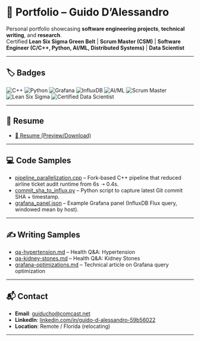 # 📂 Portfolio – Guido D’Alessandro

Personal portfolio showcasing **software engineering projects**, **technical writing**, and **research**.  
Certified **Lean Six Sigma Green Belt** | **Scrum Master (CSM)** | **Software Engineer (C/C++, Python, AI/ML, Distributed Systems)** | **Data Scientist**

---

## 🏷️ Badges
![C++](https://img.shields.io/badge/C++-00599C?logo=cplusplus&logoColor=white)
![Python](https://img.shields.io/badge/Python-3776AB?logo=python&logoColor=white)
![Grafana](https://img.shields.io/badge/Grafana-F46800?logo=grafana&logoColor=white)
![InfluxDB](https://img.shields.io/badge/InfluxDB-22ADF6?logo=influxdb&logoColor=white)
![AI/ML](https://img.shields.io/badge/AI%2FML-Research-green)
![Scrum Master](https://img.shields.io/badge/Certified-Scrum%20Master-blue)
![Lean Six Sigma](https://img.shields.io/badge/Lean%20Six%20Sigma-Green%20Belt-brightgreen)
![Certified Data Scientist](https://img.shields.io/badge/Certified-Data%20Scientist-purple)

---

## 📑 Resume
- [📄 Resume (Preview/Download)](https://github.com/gdalessandro/Portfolio/raw/main/DAlessandro_Combined_Resume.pdf)

---

## 💻 Code Samples
- [pipeline_parallelization.cpp](pipeline_parallelization.cpp) – Fork-based C++ pipeline that reduced airline ticket audit runtime from 6s ➝ 0.4s.  
- [commit_sha_to_influx.py](commit_sha_to_influx.py) – Python script to capture latest Git commit SHA + timestamp.  
- [grafana_panel.json](grafana_panel.json) – Example Grafana panel (InfluxDB Flux query, windowed mean by host).  

---

## ✍️ Writing Samples
- [qa-hypertension.md](qa-hypertension.md) – Health Q&A: Hypertension  
- [qa-kidney-stones.md](qa-kidney-stones.md) – Health Q&A: Kidney Stones  
- [grafana-optimizations.md](grafana-optimizations.md) – Technical article on Grafana query optimization  

---

## 📬 Contact
- **Email**: [guiducho@comcast.net](mailto:guiducho@comcast.net)  
- **LinkedIn**: [linkedin.com/in/guido-d-alessandro-59b56022](https://www.linkedin.com/in/guido-d-alessandro-59b56022/)  
- **Location**: Remote / Florida (relocating)  

---
